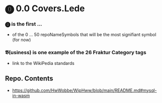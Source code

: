 # ⓿ 0.0 Covers.Lede

### ⓿ is the first ...

* of the 0 ... 50 repoNameSymbols that will be the most signifiant symbol (for now)

### 𝕭(usiness) is one example of the 26 Fraktur Category tags

* link to the WikiPedia standards

## Repo. Contents
* https://github.com/HwWobbe/WipHww/blob/main/README.md#mysql-in-wasm
